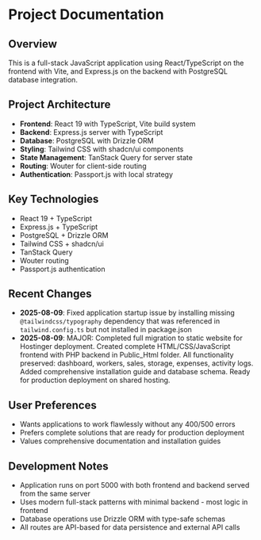 # Project Documentation

## Overview
This is a full-stack JavaScript application using React/TypeScript on the frontend with Vite, and Express.js on the backend with PostgreSQL database integration.

## Project Architecture
- **Frontend**: React 19 with TypeScript, Vite build system
- **Backend**: Express.js server with TypeScript
- **Database**: PostgreSQL with Drizzle ORM
- **Styling**: Tailwind CSS with shadcn/ui components
- **State Management**: TanStack Query for server state
- **Routing**: Wouter for client-side routing
- **Authentication**: Passport.js with local strategy

## Key Technologies
- React 19 + TypeScript
- Express.js + TypeScript 
- PostgreSQL + Drizzle ORM
- Tailwind CSS + shadcn/ui
- TanStack Query
- Wouter routing
- Passport.js authentication

## Recent Changes
- **2025-08-09**: Fixed application startup issue by installing missing `@tailwindcss/typography` dependency that was referenced in `tailwind.config.ts` but not installed in package.json
- **2025-08-09**: MAJOR: Completed full migration to static website for Hostinger deployment. Created complete HTML/CSS/JavaScript frontend with PHP backend in Public_Html folder. All functionality preserved: dashboard, workers, sales, storage, expenses, activity logs. Added comprehensive installation guide and database schema. Ready for production deployment on shared hosting.

## User Preferences
- Wants applications to work flawlessly without any 400/500 errors
- Prefers complete solutions that are ready for production deployment
- Values comprehensive documentation and installation guides

## Development Notes
- Application runs on port 5000 with both frontend and backend served from the same server
- Uses modern full-stack patterns with minimal backend - most logic in frontend
- Database operations use Drizzle ORM with type-safe schemas
- All routes are API-based for data persistence and external API calls
